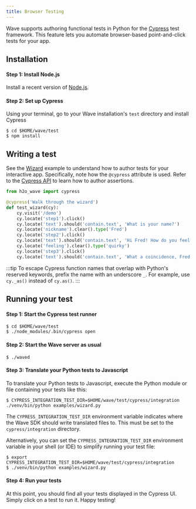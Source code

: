 ```yaml
---
title: Browser Testing
---
```


Wave supports authoring functional tests in Python for the [Cypress](https://www.cypress.io/) test framework. This feature lets you automate browser-based point-and-click tests for your app.

## Installation

#### Step 1: Install Node.js

Install a recent version of [Node.js](https://nodejs.org/en/).

#### Step 2: Set up Cypress

Using your terminal, go to your Wave installation's `test` directory and install Cypress

```
$ cd $HOME/wave/test
$ npm install
```

## Writing a test

See the [Wizard](#wizard) example to understand how to author tests for your interactive app. Specifically, note how the `@cypress` attribute is used. Refer to the [Cypress API](https://docs.cypress.io/api/api/table-of-contents.html) to learn how to author assertions.


```py
from h2o_wave import cypress

@cypress('Walk through the wizard')
def test_wizard(cy):
    cy.visit('/demo')
    cy.locate('step1').click()
    cy.locate('text').should('contain.text', 'What is your name?')
    cy.locate('nickname').clear().type('Fred')
    cy.locate('step2').click()
    cy.locate('text').should('contain.text', 'Hi Fred! How do you feel right now?')
    cy.locate('feeling').clear().type('quirky')
    cy.locate('step3').click()
    cy.locate('text').should('contain.text', 'What a coincidence, Fred! I feel quirky too!')

```

:::tip
To escape Cypress function names that overlap with Python's reserved keywords, prefix the name with an underscore `_`. For example, use `cy._as()` instead of `cy.as()`.
:::

## Running your test

#### Step 1: Start the Cypress test runner

```
$ cd $HOME/wave/test
$ ./node_modules/.bin/cypress open
```

#### Step 2: Start the Wave server as usual

```
$ ./waved
```

#### Step 3: Translate your Python tests to Javascript

To translate your Python tests to Javascript, execute the Python module or file containing your tests like this:

```
$ CYPRESS_INTEGRATION_TEST_DIR=$HOME/wave/test/cypress/integration ./venv/bin/python examples/wizard.py
```
The `CYPRESS_INTEGRATION_TEST_DIR` environment variable indicates where the Wave SDK should write translated files to. This must be set to the `cypress/integration` directory.

Alternatively, you can set the `CYPRESS_INTEGRATION_TEST_DIR` environment variable in your shell (or IDE) to simplify running your test file:

```
$ export CYPRESS_INTEGRATION_TEST_DIR=$HOME/wave/test/cypress/integration
$ ./venv/bin/python examples/wizard.py
```

#### Step 4: Run your tests

At this point, you should find all your tests displayed in the Cypress UI. Simply click on a test to run it. Happy testing!


